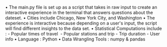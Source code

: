 • The main.py file is set up as a script that takes in raw input to create an interactive experience in the terminal that answers questions about the dateset. 
• Cities include Chicago, New York City, and Washington
 • The experience is interactive because depending on a user's input, the script will find different insights to the data set. 
• Statistical Computations include :
    - Popular times of travel 
    -  Popular stations and trip
    -  Trip duration
    - User info
• Language : Python
• Data Wrangling Tools : numpy & pandas
